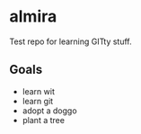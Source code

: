 # almira
Test repo for learning GITty stuff.

## Goals
* learn wit
* learn git
* adopt a doggo
* plant a tree
